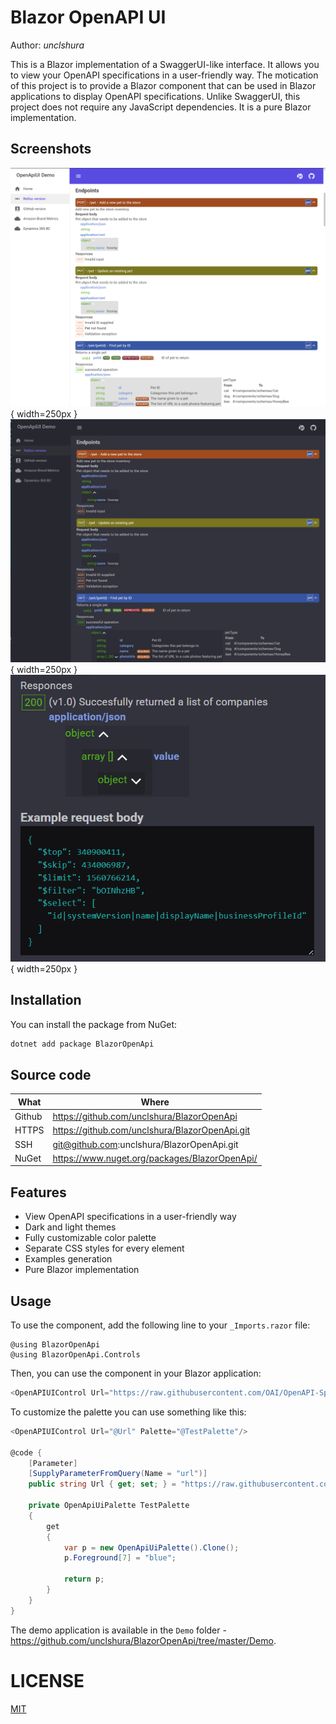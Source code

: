 # Blazor OpenAPI UI

Author: *unclshura*

This is a Blazor implementation of a SwaggerUI-like interface. It allows you to view your OpenAPI 
specifications in a user-friendly way. The motication of this project is to provide a Blazor component that can be used in Blazor applications 
to display OpenAPI specifications. Unlike SwaggerUI, this project does not require any JavaScript dependencies. 
It is a pure Blazor implementation.

## Screenshots

![Light mode](https://github.com/unclshura/BlazorOpenApi/blob/master/docs/light.png?raw=true){ width=250px }
![Dark mode](https://github.com/unclshura/BlazorOpenApi/blob/master/docs/dark.png?raw=true){ width=250px }
![Examples generation](https://github.com/unclshura/BlazorOpenApi/blob/master/docs/example-data.png?raw=true){ width=250px }

## Installation

You can install the package from NuGet:
```bash
dotnet add package BlazorOpenApi
```

## Source code

|What    |Where                                           |
|--------|------------------------------------------------|
| Github | https://github.com/unclshura/BlazorOpenApi     |
| HTTPS  | https://github.com/unclshura/BlazorOpenApi.git |
| SSH    | git@github.com:unclshura/BlazorOpenApi.git     |
| NuGet  | https://www.nuget.org/packages/BlazorOpenApi/  |


## Features

- View OpenAPI specifications in a user-friendly way
- Dark and light themes
- Fully customizable color palette
- Separate CSS styles for every element
- Examples generation
- Pure Blazor implementation

## Usage

To use the component, add the following line to your `_Imports.razor` file:
```razor
@using BlazorOpenApi
@using BlazorOpenApi.Controls
```
Then, you can use the component in your Blazor application:
```c#
<OpenAPIUIControl Url="https://raw.githubusercontent.com/OAI/OpenAPI-Specification/main/examples/v3.0/petstore.yaml" />
```

To customize the palette you can use something like this:
```c#
<OpenAPIUIControl Url="@Url" Palette="@TestPalette"/>

@code {
    [Parameter]
    [SupplyParameterFromQuery(Name = "url")]
    public string Url { get; set; } = "https://raw.githubusercontent.com/OAI/OpenAPI-Specification/main/examples/v3.0/petstore.json";

    private OpenApiUiPalette TestPalette
    {
        get
        {
            var p = new OpenApiUiPalette().Clone();
            p.Foreground[7] = "blue";

            return p;
        }
    }
}
```

The demo application is available in the `Demo` folder - https://github.com/unclshura/BlazorOpenApi/tree/master/Demo. 

# LICENSE
[MIT](LICENSE)